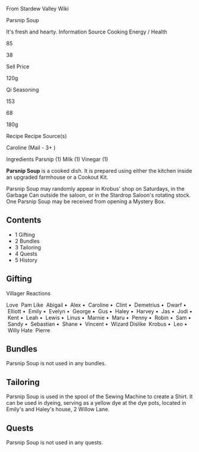 From Stardew Valley Wiki

Parsnip Soup

It's fresh and hearty. Information Source Cooking Energy / Health

85

38

Sell Price

120g

Qi Seasoning

153

68

180g

Recipe Recipe Source(s)

Caroline (Mail - 3+ )

Ingredients Parsnip (1) Milk (1) Vinegar (1)

**Parsnip Soup** is a cooked dish. It is prepared using either the kitchen inside an upgraded farmhouse or a Cookout Kit.

Parsnip Soup may randomly appear in Krobus' shop on Saturdays, in the Garbage Can outside the saloon, or in the Stardrop Saloon's rotating stock. One Parsnip Soup may be received from opening a Mystery Box.

## Contents

- 1 Gifting
- 2 Bundles
- 3 Tailoring
- 4 Quests
- 5 History

## Gifting

Villager Reactions

Love  Pam Like  Abigail •  Alex •  Caroline •  Clint •  Demetrius •  Dwarf •  Elliott •  Emily •  Evelyn •  George •  Gus •  Haley •  Harvey •  Jas •  Jodi •  Kent •  Leah •  Lewis •  Linus •  Marnie •  Maru •  Penny •  Robin •  Sam •  Sandy •  Sebastian •  Shane •  Vincent •  Wizard Dislike  Krobus •  Leo •  Willy Hate  Pierre

## Bundles

Parsnip Soup is not used in any bundles.

## Tailoring

Parsnip Soup is used in the spool of the Sewing Machine to create a Shirt. It can be used in dyeing, serving as a yellow dye at the dye pots, located in Emily's and Haley's house, 2 Willow Lane.

## Quests

Parsnip Soup is not used in any quests.